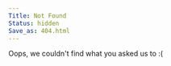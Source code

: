 ```yaml
---
Title: Not Found
Status: hidden
Save_as: 404.html
---
```


Oops, we couldn't find what you asked us to :(
